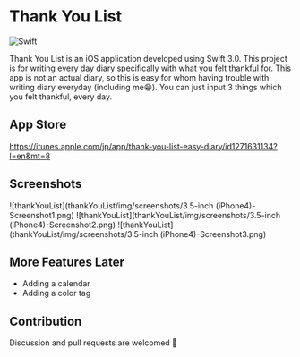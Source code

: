 Thank You List
======

![Swift](https://img.shields.io/badge/Swift-3.0-orange.svg)

Thank You List is an iOS application developed using Swift 3.0. This project is for writing every day diary specifically with what you felt thankful for. This app is not an actual diary, so this is easy for whom having trouble with writing diary everyday (including me😁). You can just input 3 things which you felt thankful, every day.


App Store
----------
https://itunes.apple.com/jp/app/thank-you-list-easy-diary/id1271631134?l=en&mt=8



Screenshots
-----------
![thankYouList](thankYouList/img/screenshots/3.5-inch (iPhone4)-Screenshot1.png)
![thankYouList](thankYouList/img/screenshots/3.5-inch (iPhone4)-Screenshot2.png)
![thankYouList](thankYouList/img/screenshots/3.5-inch (iPhone4)-Screenshot3.png)


More Features Later
--------

* Adding a calendar
* Adding a color tag



Contribution
------------

Discussion and pull requests are welcomed 💖


